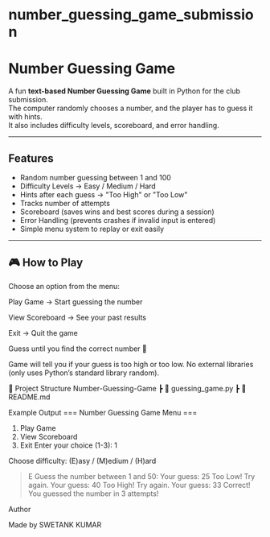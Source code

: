 # number_guessing_game_submission
# Number Guessing Game

A fun **text-based Number Guessing Game** built in Python for the club submission.  
The computer randomly chooses a number, and the player has to guess it with hints.  
It also includes difficulty levels, scoreboard, and error handling.  

---

## Features
- Random number guessing between 1 and 100  
- Difficulty Levels → Easy / Medium / Hard  
-  Hints after each guess → "Too High" or "Too Low"  
- Tracks number of attempts  
- Scoreboard (saves wins and best scores during a session)  
- Error Handling (prevents crashes if invalid input is entered)  
- Simple menu system to replay or exit easily  

---

## 🎮 How to Play
Choose an option from the menu:

Play Game → Start guessing the number

View Scoreboard → See your past results

Exit → Quit the game

Guess until you find the correct number 🎉

Game will tell you if your guess is too high or too low.
No external libraries (only uses Python’s standard library random).

📂 Project Structure
 Number-Guessing-Game
 ┣ 📜 guessing_game.py
 ┣ 📜 README.md

 Example Output
===  Number Guessing Game Menu ===
1. Play Game
2. View Scoreboard
3. Exit
Enter your choice (1-3): 1

Choose difficulty: (E)asy / (M)edium / (H)ard
> E
Guess the number between 1 and 50:
Your guess: 25
Too Low! Try again.
Your guess: 40
Too High! Try again.
Your guess: 33
Correct! You guessed the number in 3 attempts!

 Author

Made by SWETANK KUMAR
